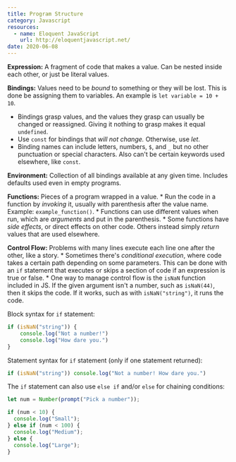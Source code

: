 ```yaml
---
title: Program Structure
category: Javascript
resources:
  - name: Eloquent JavaScript
    url: http://eloquentjavascript.net/
date: 2020-06-08
---
```


**Expression:** A fragment of code that makes a value. Can be nested inside each other, or just be literal values.

**Bindings:** Values need to be _bound_ to something or they will be lost. This is done be assigning them to variables. An example is `let variable = 10 + 10`.
  * Bindings grasp values, and the values they grasp can usually be changed or reassigned. Giving it nothing to grasp makes it equal `undefined`.
  * Use `const` for bindings that _will not change._ Otherwise, use _let_.
  * Binding names can include letters, numbers, `$`, and `_` but no other punctuation or special characters. Also can't be certain keywords used elsewhere, like `const`.

**Environment:** Collection of all bindings available at any given time. Includes defaults used even in empty programs.

**Functions:** Pieces of a program wrapped in a value.
    * Run the code in a function by _invoking_ it, usually with parenthesis after the value name. Example: `example_function()`.
    * Functions can use different values when run, which are _arguments_ and put in the parenthesis.
    * Some functions have _side effects_, or direct effects on other code. Others instead simply _return_ values that are used elsewhere.

**Control Flow:** Problems with many lines execute each line one after the other, like a story.
    * Sometimes there's _conditional execution_, where code takes a certain path depending on some parameters. This can be done with an `if` statement that executes or skips a section of code if an expression is true or false.
    * One way to manage control flow is the `isNaN` function included in JS. If the given argument isn't a number, such as `isNaN(44)`, then it skips the code. If it works, such as with `isNaN("string")`, it runs the code.

Block syntax for `if` statement:

```javascript
if (isNaN("string")) {
    console.log("Not a number!")
    console.log("How dare you.")
}
```

Statement syntax for `if` statement (only if one statement returned):

```javascript
if (isNaN("string")) console.log("Not a number! How dare you.")
```

The `if` statement can also use `else if` and/or `else` for chaining conditions:

```javascript
let num = Number(prompt("Pick a number"));

if (num < 10) {
  console.log("Small");
} else if (num < 100) {
  console.log("Medium");
} else {
  console.log("Large");
}
```
